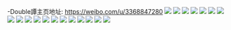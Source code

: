 -Double譚主页地址: https://weibo.com/u/3368847280 
![](https://wx4.sinaimg.cn/mw2000/c8cc87b0ly1h8z9eq4bg3j21a51pjnpd.jpg) 
![](https://wx4.sinaimg.cn/mw2000/c8cc87b0ly1h8z9eouax0j21g91xnhdt.jpg) 
![](https://wx4.sinaimg.cn/mw2000/c8cc87b0ly1h8z5d6kn48j224h2tzu0x.jpg) 
![](https://wx4.sinaimg.cn/mw2000/c8cc87b0ly1h8z5d3z1o9j21ho1zk7wh.jpg) 
![](https://wx4.sinaimg.cn/mw2000/c8cc87b0ly1h8z5d9b270j21ho1zke81.jpg) 
![](https://wx4.sinaimg.cn/mw2000/c8cc87b0ly1h8z5db7dqvj23402c0x6p.jpg) 
![](https://wx4.sinaimg.cn/mw2000/c8cc87b0ly1h8z33p940kj21l81zku0x.jpg) 
![](https://wx4.sinaimg.cn/mw2000/c8cc87b0ly1h8z33qpdg6j21qz340x6p.jpg) 
![](https://wx4.sinaimg.cn/mw2000/c8cc87b0ly1h8z33k3tk1j21zk1honpe.jpg) 
![](https://wx4.sinaimg.cn/mw2000/c8cc87b0ly1h8yyffwm1jj21ho1zkqv5.jpg) 
![](https://wx4.sinaimg.cn/mw2000/c8cc87b0ly1h8yss0ilpkj21ho1zkqv5.jpg) 
![](https://wx4.sinaimg.cn/mw2000/c8cc87b0ly1h8wfn2pw2gj21ho1zkb2a.jpg) 
![](https://wx4.sinaimg.cn/mw2000/c8cc87b0ly1h8vk64e0ftj21ho1zknpd.jpg) 
![](https://wx4.sinaimg.cn/mw2000/c8cc87b0ly1h8vk61na4nj21ho1zlkjl.jpg) 
![](https://wx4.sinaimg.cn/mw2000/c8cc87b0ly1h8p915rflmj21ho1zku0x.jpg) 
![](https://wx4.sinaimg.cn/mw2000/c8cc87b0ly1h8np97341fj22sj24v4qq.jpg) 
![](https://wx4.sinaimg.cn/mw2000/c8cc87b0ly1h8grercvqzj22d83407wj.jpg) 
![](https://wx4.sinaimg.cn/mw2000/c8cc87b0ly1h8grfnxm8vj21ho1zku0x.jpg) 
![](https://wx4.sinaimg.cn/mw2000/c8cc87b0ly1h8gcybecqsj20zo0nrtm8.jpg) 
